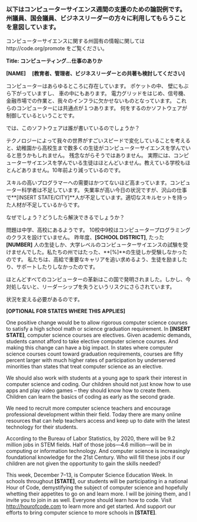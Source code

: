 

### 以下はコンピューターサイエンス週間の支援のための論説例です。州議員、国会議員、ビジネスリーダーの方々に利用してもらうことを意図しています。

  


コンピューターサイエンスに関する州固有の情報に関してはhttp://code.org/promote をご覧ください。

**Title: コンピューティング…仕事のありか**

**[NAME]　 [教育者、管理者、ビジネスリーダーとの共著も検討してください]**

コンピューターはあらゆるところに存在しています。 ポケットの中、 壁にもぶら下がっていますし、 車の中にもあります。 電力グリッドをはじめ、信号機、金融市場での作業と、我々のインフラに欠かせないものとなっています。 これらのコンピューターには共通点が１つあります。 何をするのかソフトウェアが制御しているということです。

では、このソフトウェアは誰が書いているのでしょうか？

テクノロジーによって我々の世界がすごいスピードで変化していることを考えると、幼稚園から高校生まで数多くの生徒がコンピューターサイエンスを学んでいると思うかもしれません。 残念ながらそうではありません。 実際には、コンピューターサイエンスを学んでいる生徒はほとんどいません。教えている学校もほとんどありません。10年前より減っているのです。

スキルの高いプログラマーへの需要はかつてないほど高まっています。コンピューター科学者は不足しています。 失業率が高い今日の状況ですが、沢山の仕事で**[INSERT STATE/CITY]**人が不足しています。適切なスキルセットを持った人材が不足しているからです。

なぜでしょう？どうしたら解決できるでしょうか？

問題は中学、高校にあるようです。 10校中9校はコンピュータープログラミングのクラスを設けていません。 昨年度、**[SCHOOL DISTRICT]**, たった **[NUMBER]** 人の生徒しか、大学レベルのコンピューターサイエンスの試験を受けませんでした。私たちの州ではたった、**[%]**の生徒しか受験しなかったのです。 私たちは、高給で重要なキャリアを追い求めるよう、生徒を励ましたり、サポートしたりしなかったのです。

ほとんどすべてのコンピューターの革新はこの国で発明されました。しかし、今対処しないと、リーダーシップを失うというリスクにさらされています。

状況を変える必要があるのです。

**[OPTIONAL FOR STATES WHERE THIS APPLIES]**

One positive change would be to allow rigorous computer science courses to satisfy a high school math or science graduation requirement. In **[INSERT STATE]**, computer science courses are electives. Given academic demands, students cannot afford to take elective computer science courses. And making this change can have a big impact. In states where computer science courses count toward graduation requirements, courses are fifty percent larger with much higher rates of participation by underserved minorities than states that treat computer science as an elective.

We should also work with students at a young age to spark their interest in computer science and coding. Our children should not just know how to use apps and play video games – they should know how to create them. Children can learn the basics of coding as early as the second grade.

We need to recruit more computer science teachers and encourage professional development within their field. Today there are many online resources that can help teachers access and keep up to date with the latest technology for their students.

According to the Bureau of Labor Statistics, by 2020, there will be 9.2 million jobs in STEM fields. Half of those jobs—4.6 million—will be in computing or information technology. And computer science is increasingly foundational knowledge for the 21st Century. Who will fill these jobs if our children are not given the opportunity to gain the skills needed?

This week, December 7–13, is Computer Science Education Week. In schools throughout **[STATE]**, our students will be participating in a national Hour of Code, demystifying the subject of computer science and hopefully whetting their appetites to go on and learn more. I will be joining them, and I invite you to join in as well. Everyone should learn how to code. Visit <http://hourofcode.com> to learn more and get started. And support our efforts to bring computer science to more schools in **[STATE]**.
